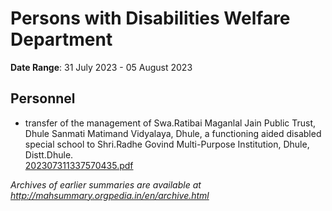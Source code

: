 # Persons with Disabilities Welfare Department

**Date Range**: 31 July 2023 - 05 August 2023


## Personnel
- transfer of the management of Swa.Ratibai Maganlal Jain Public Trust, Dhule Sanmati Matimand Vidyalaya, Dhule, a functioning aided disabled special school to Shri.Radhe Govind Multi-Purpose Institution, Dhule, Distt.Dhule.\
  [202307311337570435.pdf](https://gr.maharashtra.gov.in/Site/Upload/Government%20Resolutions/English/202307311337570435.pdf)


*Archives of earlier summaries are available at http://mahsummary.orgpedia.in/en/archive.html*